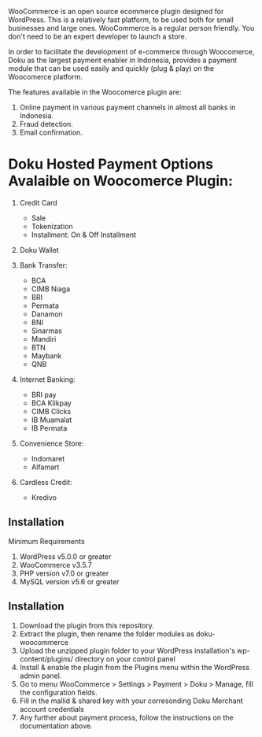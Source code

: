 WooCommerce is an open source ecommerce plugin designed for WordPress. This is a relatively fast platform, to be used both for small businesses and large ones. WooCommerce is a regular person friendly. You don't need to be an expert developer to launch a store.


In order to facilitate the development of e-commerce through Woocomerce, Doku as the largest payment enabler in Indonesia, provides a payment module that can be used easily and quickly (plug & play) on the Woocomerce platform.

The features available in the Woocomerce plugin are:

1. Online payment in various payment channels in almost all banks in Indonesia.
2. Fraud detection.
3. Email confirmation.

# Doku Hosted Payment Options Avalaible on Woocomerce Plugin: #
1. Credit Card
   - Sale
   - Tokenization
   - Installment: On & Off Installment
   
2. Doku Wallet

3. Bank Transfer:
   - BCA 
   - CIMB Niaga
   - BRI
   - Permata
   - Danamon
   - BNI
   - Sinarmas
   - Mandiri
   - BTN
   - Maybank
   - QNB
   
4. Internet Banking:
   - BRI pay
   - BCA Klikpay
   - CIMB Clicks
   - IB Muamalat
   - IB Permata
   
5. Convenience Store: 
   - Indomaret
   - Alfamart
   
6. Cardless Credit:
   - Kredivo

## Installation ##
Minimum Requirements
1. WordPress v5.0.0 or greater
2. WooCommerce v3.5.7
3. PHP version v7.0 or greater
4. MySQL version v5.6 or greater

## Installation ##
1. Download the plugin from this repository.
2. Extract the plugin, then rename the folder modules as doku-woocommerce
3. Upload the unzipped plugin folder to your WordPress installation's wp-content/plugins/ directory on your control panel
4. Install & enable the plugin from the Plugins menu within the WordPress admin panel.
5. Go to menu WooCommerce > Settings > Payment > Doku > Manage, fill the configuration fields.
6. Fill in the mallid & shared key with your corresonding Doku Merchant account credentials
7. Any further about payment process, follow the instructions on the documentation above.
